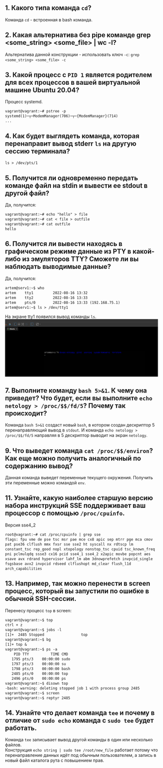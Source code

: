 ## 1. Какого типа команда `cd`?
Команда `cd` - встроенная в bash команда. 
## 2. Какая альтернатива без pipe команде grep <some_string> <some_file> | wc -l?
Альтернатива данной конструкции - использовать ключ `-с`:
`grep <some_string> <some_file> -c`
## 3. Какой процесс с `PID 1` является родителем для всех процессов в вашей виртуальной машине Ubuntu 20.04?
Процесс systemd.
```
vagrant@vagrant:~# pstree -p
systemd(1)─┬─ModemManager(706)─┬─{ModemManager}(714)
...
```
## 4. Как будет выглядеть команда, которая перенаправит вывод stderr `ls` на другую сессию терминала?
```
ls > /dev/pts/1
```
## 5. Получится ли одновременно передать команде файл на stdin и вывести ее stdout в другой файл?
Да, получится:
```
vagrant@vagrant:~# echo "hello" > file
vagrant@vagrant:~# cat < file > outfile
vagrant@vagrant:~# cat outfile
hello
```
## 6. Получится ли вывести находясь в графическом режиме данные из PTY в какой-либо из эмуляторов TTY? Сможете ли вы наблюдать выводимые данные?
Да, получится:
```
artem@serv1:~$ who
artem    tty1         2022-08-16 13:32
artem    tty2         2022-08-16 13:33
artem    pts/0        2022-08-16 13:33 (192.168.75.1)
artem@serv1:~$ ls > /dev/tty1
```
На экране tty1 появился вывод команды `ls`.
![img.png](img/tty1.png)


## 7. Выполните команду `bash 5>&1`. К чему она приведет? Что будет, если вы выполните `echo netology > /proc/$$/fd/5`? Почему так происходит?
Команда `bash 5>&1` создаст новый `bash`, в котором создан дескриптор 5 перенаправляющий вывод в `stdout`. И команда `echo netology > /proc/$$/fd/5` направляя в 5 дескриптор выводит на экран `netology`.

## 9. Что выведет команда `cat /proc/$$/environ`? Как еще можно получить аналогичный по содержанию вывод?
Данная команда выведет переменные текущего окружения. Получить эти переменные можно командой `env`.

## 11. Узнайте, какую наиболее старшую версию набора инструкций SSE поддерживает ваш процессор с помощью `/proc/cpuinfo`.
Версия sse4_2
```
root@vagrant:~# cat /proc/cpuinfo | grep sse
flags: fpu vme de pse tsc msr pae mce cx8 apic sep mtrr pge mca cmov pat pse36 clflush mmx fxsr sse sse2 ht syscall nx rdtscp lm constant_tsc rep_good nopl xtopology nonstop_tsc cpuid tsc_known_freq pni pclmulqdq ssse3 cx16 pcid sse4_1 sse4_2 x2apic movbe popcnt aes xsave avx rdrand hypervisor lahf_lm abm 3dnowprefetch invpcid_single fsgsbase avx2 invpcid rdseed clflushopt md_clear flush_l1d arch_capabilities
```
## 13. Например, так можно перенести в screen процесс, который вы запустили по ошибке в обычной SSH-сессии.
Перенесу процесс `top` в screen:
```
vagrant@vagrant:~$ top
ctrl + z
vagrant@vagrant:~$ jobs -l
[1]+  2485 Stopped                 top
vagrant@vagrant:~$ bg
[1]+ top &
vagrant@vagrant:~$ ps -a
    PID TTY          TIME CMD
   1795 pts/3    00:00:00 sudo
   1797 pts/3    00:00:00 su
   1798 pts/3    00:00:00 bash
   2485 pts/0    00:00:00 top
   2496 pts/0    00:00:00 ps
vagrant@vagrant:~$ disown top
-bash: warning: deleting stopped job 1 with process group 2485
vagrant@vagrant:~$ screen
vagrant@vagrant:~$ reptyr 2485
```
## 14. Узнайте что делает команда `tee` и почему в отличие от `sudo echo` команда с `sudo tee` будет работать.
Команда `tee` записывает вывод другой команды в один или несколько файлов.  
Конструкция `echo string | sudo tee /root/new_file` работает потому что перенаправление данных идёт под обычным пользователем, а запись в новый файл каталога рута с повышением прав.
